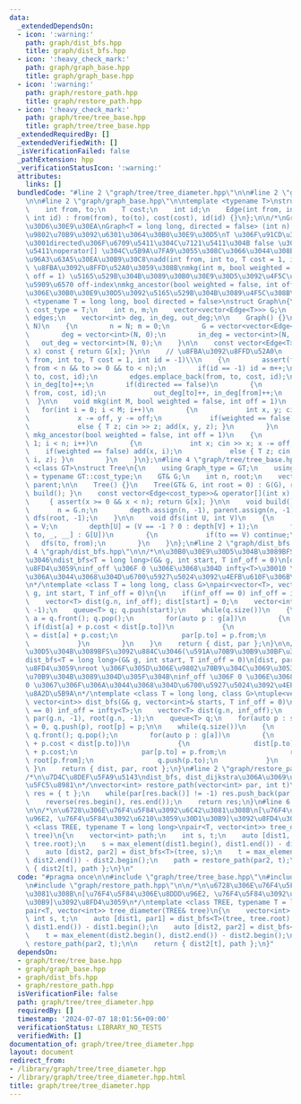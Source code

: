 ```yaml
---
data:
  _extendedDependsOn:
  - icon: ':warning:'
    path: graph/dist_bfs.hpp
    title: graph/dist_bfs.hpp
  - icon: ':heavy_check_mark:'
    path: graph/graph_base.hpp
    title: graph/graph_base.hpp
  - icon: ':warning:'
    path: graph/restore_path.hpp
    title: graph/restore_path.hpp
  - icon: ':heavy_check_mark:'
    path: graph/tree/tree_base.hpp
    title: graph/tree/tree_base.hpp
  _extendedRequiredBy: []
  _extendedVerifiedWith: []
  _isVerificationFailed: false
  _pathExtension: hpp
  _verificationStatusIcon: ':warning:'
  attributes:
    links: []
  bundledCode: "#line 2 \"graph/tree/tree_diameter.hpp\"\n\n#line 2 \"graph/tree/tree_base.hpp\"\
    \n\n#line 2 \"graph/graph_base.hpp\"\n\ntemplate <typename T>\nstruct Edge\n{\n\
    \    int from, to;\n    T cost;\n    int id;\n    Edge(int from, int to, T cost,\
    \ int id) : from(from), to(to), cost(cost), id(id) {}\n};\n\n/*\nGraph \u30E9\u30A4\
    \u30D6\u30E9\u30EA\nGraph<T = long long, directed = false> (int n) : n \u500B\u306E\
    \u9802\u70B9\u3092\u6301\u3064\u30B0\u30E9\u30D5\nT \u306F\u91CD\u307F\u306E\u578B\
    \u3001directed\u306F\u6709\u5411\u304C\u7121\u5411\u304B false \u306A\u3089\u7121\
    \u5411\noperator[] \u304C\u5B9A\u7FA9\u3055\u308C\u3066\u3044\u308B G[x] : x \u306E\
    \u96A3\u63A5\u30EA\u30B9\u30C8\nadd(int from, int to, T cost = 1, int id = -1)\
    \ \u8FBA\u3092\u8FFD\u52A0\u3059\u308B\nmkg(int m, bool weighted = false, int\
    \ off = 1) \u5165\u529B\u304B\u3089\u30B0\u30E9\u30D5\u3092\u4F5C\u308B m \u306F\
    \u5909\u6570 off-index\nmkg_ancestor(bool weighted = false, int off = 1) n-1\u8FBA\
    \u306E\u30B0\u30E9\u30D5\u3092\u5165\u529B\u304B\u3089\u4F5C\u308B\n*/\ntemplate\
    \ <typename T = long long, bool directed = false>\nstruct Graph\n{\n    using\
    \ cost_type = T;\n    int n, m;\n    vector<vector<Edge<T>>> G;\n    vector<Edge<T>>\
    \ edges;\n    vector<int> deg, in_deg, out_deg;\n\n    Graph() {}\n    Graph(int\
    \ N)\n    {\n        n = N; m = 0;\n        G = vector<vector<Edge<T>>>(N);\n\
    \        deg = vector<int>(N, 0);\n        in_deg = vector<int>(N, 0);\n     \
    \   out_deg = vector<int>(N, 0);\n    }\n\n    const vector<Edge<T>>& operator[](int\
    \ x) const { return G[x]; }\n\n    // \u8FBA\u3092\u8FFD\u52A0\n    void add(int\
    \ from, int to, T cost = 1, int id = -1)\\\n    {\n        assert(from >= 0 &&\
    \ from < n && to >= 0 && to < n);\n        if(id == -1) id = m++;\n        G[from].emplace_back(from,\
    \ to, cost, id);\n        edges.emplace_back(from, to, cost, id);\n        out_deg[from]++,\
    \ in_deg[to]++;\n        if(directed == false)\n        {\n            G[to].emplace_back(to,\
    \ from, cost, id);\n            out_deg[to]++, in_deg[from]++;\n        }\n  \
    \  }\n\n    void mkg(int M, bool weighted = false, int off = 1)\n    {\n     \
    \   for(int i = 0; i < M; i++)\n        {\n            int x, y; cin >> x >> y;\n\
    \            x -= off, y -= off;\n            if(weighted == false) add(x, y);\n\
    \            else { T z; cin >> z; add(x, y, z); }\n        }\n    }\n\n    void\
    \ mkg_ancestor(bool weighted = false, int off = 1)\n    {\n        for(int i =\
    \ 1; i < n; i++)\n        {\n            int x; cin >> x; x -= off;\n        \
    \    if(weighted == false) add(x, i);\n            else { T z; cin >> z; add(x,\
    \ i, z); }\n        }\n    }\n};\n#line 4 \"graph/tree/tree_base.hpp\"\n\ntemplate\
    \ <class GT>\nstruct Tree\n{\n    using Graph_type = GT;\n    using cost_type\
    \ = typename GT::cost_type;\n    GT& G;\n    int n, root;\n    vector<int> depth,\
    \ parent;\n\n    Tree() {}\n    Tree(GT& G, int root = 0) : G(G), root(root) {\
    \ build(); }\n    const vector<Edge<cost_type>>& operator[](int x) const\n   \
    \     { assert(x >= 0 && x < n); return G[x]; }\n\n    void build()\n    {\n \
    \       n = G.n;\n        depth.assign(n, -1), parent.assign(n, -1);\n       \
    \ dfs(root, -1);\n    }\n\n    void dfs(int U, int V)\n    {\n        parent[U]\
    \ = V;\n        depth[U] = (V == -1 ? 0 : depth[V] + 1);\n        for(auto [from,\
    \ to, _, __] : G[U])\n        {\n            if(to == V) continue;\n         \
    \   dfs(to, from);\n        }\n    }\n};\n#line 2 \"graph/dist_bfs.hpp\"\n\n#line\
    \ 4 \"graph/dist_bfs.hpp\"\n\n/*\n\u30B0\u30E9\u30D5\u304B\u3089BFS\u3092\u884C\
    \u3046\ndist_bfs<T = long long>(G& g, int start, T inf_off = 0)\n[dist, par] \u3092\
    \u8FD4\u3059\ninf_off \u306F 0 \u306E\u3068\u304D infty<T>\u30010 \u3067\u306F\
    \u306A\u3044\u3068\u304D\u6700\u5927\u5024\u3092\u4EFB\u610F\u306B\u8A2D\u5B9A\
    \n*/\ntemplate <class T = long long, class G>\npair<vector<T>, vector<int>> dist_bfs(G&\
    \ g, int start, T inf_off = 0)\n{\n    if(inf_off == 0) inf_off = infty<T>;\n\
    \    vector<T> dist(g.n, inf_off); dist[start] = 0;\n    vector<int> par(g.n,\
    \ -1);\n    queue<T> q; q.push(start);\n    while(q.size())\n    {\n        int\
    \ a = q.front(); q.pop();\n        for(auto p : g[a])\n        {\n           \
    \ if(dist[a] + p.cost < dist[p.to])\n            {\n                dist[p.to]\
    \ = dist[a] + p.cost;\n                par[p.to] = p.from;\n                q.push(p.to);\n\
    \            }\n        }\n    }\n    return { dist, par };\n}\n\n/*\n\u30B0\u30E9\
    \u30D5\u304B\u3089BFS\u3092\u884C\u3046(\u591A\u70B9\u30B9\u30BF\u30FC\u30C8)\n\
    dist_bfs<T = long long>(G& g, int start, T inf_off = 0)\n[dist, par, root] \u3092\
    \u8FD4\u3059\nroot \u306F\u305D\u306E\u9802\u70B9\u304C\u3069\u3053\u306E\u9802\
    \u70B9\u304B\u3089\u304D\u305F\u304B\ninf_off \u306F 0 \u306E\u3068\u304D infty<T>\u3001\
    0 \u3067\u306F\u306A\u3044\u3068\u304D\u6700\u5927\u5024\u3092\u4EFB\u610F\u306B\
    \u8A2D\u5B9A\n*/\ntemplate <class T = long long, class G>\ntuple<vector<T>, vector<int>,\
    \ vector<int>> dist_bfs(G& g, vector<int>& starts, T inf_off = 0)\n{\n    if(inf_off\
    \ == 0) inf_off = infty<T>;\n    vector<T> dist(g.n, inf_off);\n    vector<int>\
    \ par(g.n, -1), root(g.n, -1);\n    queue<T> q;\n    for(auto p : starts) dist[p]\
    \ = 0, q.push(p), root[p] = p;\n\n    while(q.size())\n    {\n        int a =\
    \ q.front(); q.pop();\n        for(auto p : g[a])\n        {\n            if(dist[a]\
    \ + p.cost < dist[p.to])\n            {\n                dist[p.to] = dist[a]\
    \ + p.cost;\n                par[p.to] = p.from;\n                root[p.to] =\
    \ root[p.from];\n                q.push(p.to);\n            }\n        }\n   \
    \ }\n    return { dist, par, root };\n}\n#line 2 \"graph/restore_path.hpp\"\n\n\
    /*\n\u7D4C\u8DEF\u5FA9\u5143\ndist_bfs, dist_dijkstra\u306A\u3069\u306E par \u304C\
    \u5FC5\u8981\n*/\nvector<int> restore_path(vector<int> par, int t)\n{\n    vector<int>\
    \ res = { t };\n    while(par[res.back()] != -1) res.push_back(par[res.back()]);\n\
    \    reverse(res.begin(), res.end());\n    return res;\n}\n#line 6 \"graph/tree/tree_diameter.hpp\"\
    \n\n/*\n\u6728\u306E\u76F4\u5F84\u3092\u6C42\u3081\u308B\n[\u76F4\u5F84\u306E\u8DDD\
    \u96E2, \u76F4\u5F84\u3092\u6210\u3059\u30D1\u30B9]\u3092\u8FD4\u3059\n*/\ntemplate\
    \ <class TREE, typename T = long long>\npair<T, vector<int>> tree_diameter(TREE&\
    \ tree)\n{\n    vector<int> path;\n    int s, t;\n    auto [dist1, par1] = dist_bfs<T>(tree,\
    \ tree.root);\n    s = max_element(dist1.begin(), dist1.end()) - dist1.begin();\n\
    \    auto [dist2, par2] = dist_bfs<T>(tree, s);\n    t = max_element(dist2.begin(),\
    \ dist2.end()) - dist2.begin();\n    path = restore_path(par2, t);\n\n    return\
    \ { dist2[t], path };\n}\n"
  code: "#pragma once\n\n#include \"graph/tree/tree_base.hpp\"\n#include \"graph/dist_bfs.hpp\"\
    \n#include \"graph/restore_path.hpp\"\n\n/*\n\u6728\u306E\u76F4\u5F84\u3092\u6C42\
    \u3081\u308B\n[\u76F4\u5F84\u306E\u8DDD\u96E2, \u76F4\u5F84\u3092\u6210\u3059\u30D1\
    \u30B9]\u3092\u8FD4\u3059\n*/\ntemplate <class TREE, typename T = long long>\n\
    pair<T, vector<int>> tree_diameter(TREE& tree)\n{\n    vector<int> path;\n   \
    \ int s, t;\n    auto [dist1, par1] = dist_bfs<T>(tree, tree.root);\n    s = max_element(dist1.begin(),\
    \ dist1.end()) - dist1.begin();\n    auto [dist2, par2] = dist_bfs<T>(tree, s);\n\
    \    t = max_element(dist2.begin(), dist2.end()) - dist2.begin();\n    path =\
    \ restore_path(par2, t);\n\n    return { dist2[t], path };\n}"
  dependsOn:
  - graph/tree/tree_base.hpp
  - graph/graph_base.hpp
  - graph/dist_bfs.hpp
  - graph/restore_path.hpp
  isVerificationFile: false
  path: graph/tree/tree_diameter.hpp
  requiredBy: []
  timestamp: '2024-07-07 18:01:56+09:00'
  verificationStatus: LIBRARY_NO_TESTS
  verifiedWith: []
documentation_of: graph/tree/tree_diameter.hpp
layout: document
redirect_from:
- /library/graph/tree/tree_diameter.hpp
- /library/graph/tree/tree_diameter.hpp.html
title: graph/tree/tree_diameter.hpp
---
```


